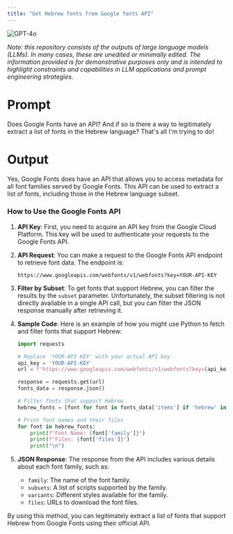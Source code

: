 ```yaml
---
title: "Get Hebrew fonts from Google fonts API"
---
```

![GPT-4o](https://img.shields.io/badge/GPT--4o-3333FF?style=for-the-badge&logo=openai&logoColor=white)



*Note: this repository consists of the outputs of large language models (LLMs). In many cases, these are unedited or minimally edited. The information provided is for demonstrative purposes only and is intended to highlight constraints and capabilities in LLM applications and prompt engineering strategies.*


# Prompt

Does Google Fonts have an API? And if so is there a way to legitimately extract a list of fonts in the Hebrew language? That's all I'm trying to do!

# Output

Yes, Google Fonts does have an API that allows you to access metadata for all font families served by Google Fonts. This API can be used to extract a list of fonts, including those in the Hebrew language subset.

### How to Use the Google Fonts API

1. **API Key**: First, you need to acquire an API key from the Google Cloud Platform. This key will be used to authenticate your requests to the Google Fonts API.

2. **API Request**: You can make a request to the Google Fonts API endpoint to retrieve font data. The endpoint is:
   ```
   https://www.googleapis.com/webfonts/v1/webfonts?key=YOUR-API-KEY
   ```

3. **Filter by Subset**: To get fonts that support Hebrew, you can filter the results by the `subset` parameter. Unfortunately, the subset filtering is not directly available in a single API call, but you can filter the JSON response manually after retrieving it.

4. **Sample Code**:
   Here is an example of how you might use Python to fetch and filter fonts that support Hebrew:

   ```python
   import requests

   # Replace 'YOUR-API-KEY' with your actual API key
   api_key = 'YOUR-API-KEY'
   url = f'https://www.googleapis.com/webfonts/v1/webfonts?key={api_key}'

   response = requests.get(url)
   fonts_data = response.json()

   # Filter fonts that support Hebrew
   hebrew_fonts = [font for font in fonts_data['items'] if 'hebrew' in font['subsets']]

   # Print font names and their files
   for font in hebrew_fonts:
       print(f"Font Name: {font['family']}")
       print(f"Files: {font['files']}")
       print("\n")
   ```

5. **JSON Response**: The response from the API includes various details about each font family, such as:
   - `family`: The name of the font family.
   - `subsets`: A list of scripts supported by the family.
   - `variants`: Different styles available for the family.
   - `files`: URLs to download the font files.

By using this method, you can legitimately extract a list of fonts that support Hebrew from Google Fonts using their official API.
 